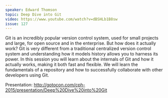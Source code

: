```yaml
---
speaker: Edward Thomson
topic: Deep Dive into Git
video: https://www.youtube.com/watch?v=dBSHLb1B8sw
issue: 127
---
```


Git is an incredibly popular version control system, used for small projects and large, for open source and in the enterprise.  But how does it actually work?  Git is very different from a traditional centralized version control system and understanding how it models history allows you to harness its power.  In this session you will learn about the internals of Git and how it actually works, making it both fast and flexible.  We will learn the fundamentals of a repository and how to successfully collaborate with other developers using Git. 

Presentation: http://gotocon.com/cph-2015/presentation/Deep%20Dive%20into%20Git

